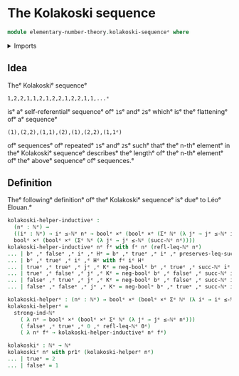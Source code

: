 # The Kolakoski sequence

```agda
module elementary-number-theory.kolakoski-sequenceᵉ where
```

<details><summary>Imports</summary>

```agda
open import elementary-number-theory.inequality-natural-numbersᵉ
open import elementary-number-theory.natural-numbersᵉ
open import elementary-number-theory.strong-induction-natural-numbersᵉ

open import foundation.booleansᵉ
open import foundation.cartesian-product-typesᵉ
open import foundation.dependent-pair-typesᵉ
```

</details>

## Idea

Theᵉ Kolakoskiᵉ sequenceᵉ

```text
1,2,2,1,1,2,1,2,2,1,2,2,1,1,...ᵉ
```

isᵉ aᵉ self-referentialᵉ sequenceᵉ ofᵉ `1`sᵉ andᵉ `2`sᵉ whichᵉ isᵉ theᵉ flatteningᵉ ofᵉ aᵉ
sequenceᵉ

```text
(1),(2,2),(1,1),(2),(1),(2,2),(1,1ᵉ)
```

ofᵉ sequencesᵉ ofᵉ repeatedᵉ `1`sᵉ andᵉ `2`sᵉ suchᵉ thatᵉ theᵉ n-thᵉ elementᵉ in theᵉ
Kolakoskiᵉ sequenceᵉ describesᵉ theᵉ lengthᵉ ofᵉ theᵉ n-thᵉ elementᵉ ofᵉ theᵉ aboveᵉ
sequenceᵉ ofᵉ sequences.ᵉ

## Definition

Theᵉ followingᵉ definitionᵉ ofᵉ theᵉ Kolakoskiᵉ sequenceᵉ isᵉ dueᵉ to Léoᵉ Elouan.ᵉ

```agda
kolakoski-helper-inductiveᵉ :
  (nᵉ : ℕᵉ) →
  ((iᵉ : ℕᵉ) → iᵉ ≤-ℕᵉ nᵉ → boolᵉ ×ᵉ (boolᵉ ×ᵉ (Σᵉ ℕᵉ (λ jᵉ → jᵉ ≤-ℕᵉ iᵉ)))) →
  boolᵉ ×ᵉ (boolᵉ ×ᵉ (Σᵉ ℕᵉ (λ jᵉ → jᵉ ≤-ℕᵉ (succ-ℕᵉ nᵉ))))
kolakoski-helper-inductiveᵉ nᵉ fᵉ with fᵉ nᵉ (refl-leq-ℕᵉ nᵉ)
... | bᵉ ,ᵉ falseᵉ ,ᵉ iᵉ ,ᵉ Hᵉ = bᵉ ,ᵉ trueᵉ ,ᵉ iᵉ ,ᵉ preserves-leq-succ-ℕᵉ iᵉ nᵉ Hᵉ
... | bᵉ ,ᵉ trueᵉ ,ᵉ iᵉ ,ᵉ Hᵉ with fᵉ iᵉ Hᵉ
... | trueᵉ ,ᵉ trueᵉ ,ᵉ jᵉ ,ᵉ Kᵉ = neg-boolᵉ bᵉ ,ᵉ trueᵉ ,ᵉ succ-ℕᵉ iᵉ ,ᵉ Hᵉ
... | trueᵉ ,ᵉ falseᵉ ,ᵉ jᵉ ,ᵉ Kᵉ = neg-boolᵉ bᵉ ,ᵉ falseᵉ ,ᵉ succ-ℕᵉ iᵉ ,ᵉ Hᵉ
... | falseᵉ ,ᵉ trueᵉ ,ᵉ jᵉ ,ᵉ Kᵉ = neg-boolᵉ bᵉ ,ᵉ falseᵉ ,ᵉ succ-ℕᵉ iᵉ ,ᵉ Hᵉ
... | falseᵉ ,ᵉ falseᵉ ,ᵉ jᵉ ,ᵉ Kᵉ = neg-boolᵉ bᵉ ,ᵉ trueᵉ ,ᵉ succ-ℕᵉ iᵉ ,ᵉ Hᵉ

kolakoski-helperᵉ : (nᵉ : ℕᵉ) → boolᵉ ×ᵉ (boolᵉ ×ᵉ Σᵉ ℕᵉ (λ iᵉ → iᵉ ≤-ℕᵉ nᵉ))
kolakoski-helperᵉ =
  strong-ind-ℕᵉ
    ( λ nᵉ → boolᵉ ×ᵉ (boolᵉ ×ᵉ Σᵉ ℕᵉ (λ jᵉ → jᵉ ≤-ℕᵉ nᵉ)))
    ( falseᵉ ,ᵉ trueᵉ ,ᵉ 0 ,ᵉ refl-leq-ℕᵉ 0ᵉ)
    ( λ nᵉ fᵉ → kolakoski-helper-inductiveᵉ nᵉ fᵉ)

kolakoskiᵉ : ℕᵉ → ℕᵉ
kolakoskiᵉ nᵉ with pr1ᵉ (kolakoski-helperᵉ nᵉ)
... | trueᵉ = 2
... | falseᵉ = 1
```